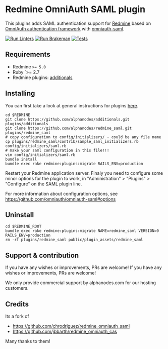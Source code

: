 # Redmine OmniAuth SAML plugin

This plugins adds SAML authentication support for [Redmine](https://www.redmine.org) based on [OmniAuth authentication framework](https://github.com/omniauth/omniauth) with [omniauth-saml](https://github.com/omniauth/omniauth-saml).

[![Run Linters](../../workflows/linters.yml/badge.svg)](../../workflows/linters.yml) [![Run Brakeman](../../workflows/brakeman.yml/badge.svg)](../../workflows/brakeman.yml) [![Tests](../../workflows/tests.yml/badge.svg)](../../workflows/tests.yml)

## Requirements

- Redmine `>= 5.0`
- Ruby `>= 2.7
- Redmine plugins: [additionals](https://www.redmine.org/plugins/additionals)

## Installing

You can first take a look at general instructions for plugins [here](https://www.redmine.org/wiki/redmine/Plugins).

```shell
cd $REDMINE
git clone https://github.com/alphanodes/additionals.git plugins/additionals
git clone https://github.com/alphanodes/redmine_saml.git plugins/redmine_saml
# copy configuration to config/initializers/ - could be any file name
cp plugins/redmine_saml/contrib/sample_saml_initializers.rb config/initializers/saml.rb
# make your saml configuration in this file!!!
vim config/initializers/saml.rb
bundle install
bundle exec rake redmine:plugins:migrate RAILS_ENV=production
```

Restart your Redmine application server. Finaly you need to configure some minor options for the plugin to work, in "Administration" > "Plugins" > "Configure" on the SAML plugin line.

For more information about configuration options, see <https://github.com/omniauth/omniauth-saml#options>

## Uninstall

```shell
cd $REDMINE_ROOT
bundle exec rake redmine:plugins:migrate NAME=redmine_saml VERSION=0 RAILS_ENV=production
rm -rf plugins/redmine_saml public/plugin_assets/redmine_saml
```

## Support & contribution

If you have any wishes or improvements, PRs are welcome! If you have any wishes or improvements, PRs are welcome!

We only provide commercial support by alphanodes.com for our hosting customers.

## Credits

Its a fork of

- <https://github.com/chrodriguez/redmine_omniauth_saml>
- <https://github.com/jbbarth/redmine_omniauth_cas>

Many thanks to them!
